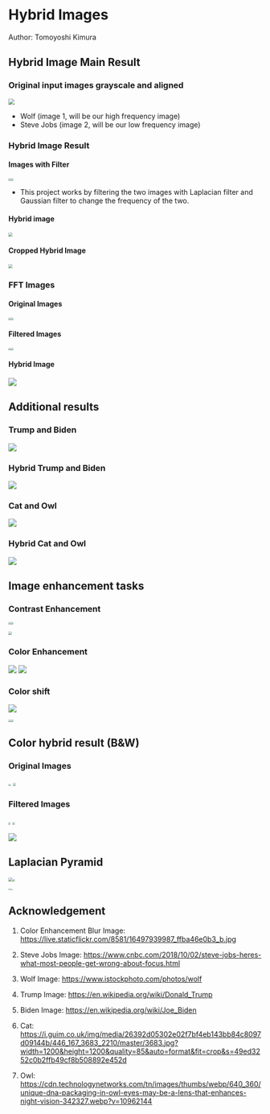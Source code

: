 # Hybrid Images

Author: Tomoyoshi Kimura

## Hybrid Image Main Result

### Original input images grayscale and aligned

<img src = "./assets/input_img1.png" style = "zoom: 75%">

- Wolf (image 1, will be our high frequency image)
- Steve Jobs (image 2, will be our low frequency image)

<div style = "page-break-after: always" />

### Hybrid Image Result

#### Images with Filter

<img src = "./assets/im1filter.png" style = "zoom: 30%"/><img src = "./assets/im2filter.png" style="zoom: 30%"/>

-   This project works by filtering the two images with Laplacian filter and Gaussian filter to change the frequency of the two.

<div style = "page-break-after: always" />

#### Hybrid image

<img src = "./assets/hybrid.png" style = "zoom: 50%" />

#### Cropped Hybrid Image

<img src = "./assets/croppedhybrid.png" style = "zoom: 50%"/>

### FFT Images

#### Original Images

<img src = "./assets/fftim1.png" style = "zoom: 30%"/><img src="assets/fftim2.png" style="zoom:30%"/>

#### Filtered Images

<img src="./assets/fftfilter1.png" style="zoom: 30%" /><img src = "./assets/fftfilter2.png" style = "zoom: 30%"> 

#### Hybrid Image

<img src ="./assets/ffthybrid.png" />

## Additional results

### Trump and Biden

<img src = "./assets/secinput.png" />

<div style = "page-break-after: always" />

### Hybrid Trump and Biden

<img src = "./assets/secout.png" />

<div style = "page-break-after: always" />

### Cat and Owl

<img src = "./assets/thirdinput.png"  />

<div style = "page-break-after: always" />

### Hybrid Cat and Owl

<img src = "./assets/thirdoutput.png" />

<div style = "page-break-after: always" />

## Image enhancement tasks

### Contrast Enhancement

<img src = "./assets/ce_input.png" style="zoom:30%"/><img src = "./assets/ce_lap.png" style="zoom:30%"/>

<img src = "./assets/ce_output.png" style = "zoom: 45%"/>

### Color Enhancement

<img src = "./assets/colore_input.png" />

<img src = "./assets/color_output.png" />

<div style = "page-break-after: always" />

### Color shift

<img src = "./assets/cs_input.png" />

<img src = "./assets/cs_red.png" style = "zoom:30%"/><img src = "./cs_output.png" style = "zoom: 30%"/>

## Color hybrid result (B&W)

### Original Images

<img src = "./assets/input_img1.jpeg" style = "zoom:30%"/> <img src = "./assets/steve.jpeg" style = "zoom: 40%" />

### Filtered Images

<img src = "./assets/color_filter_high.png" style = "zoom: 28%"/> <img src = "./assets/color_filter_low.png" style = "zoom: 28%"/>

<img src = "./assets/color_hybrid.png" />

## Laplacian Pyramid

<img src="./assets/color_hybrid.png" style = "zoom: 50%"><img src = "./assets/p1.png" style = "zoom: 30%" /> 

<img src = "./assets/p2.png" style = "zoom: 20%" /><img src = "./assets/p3.png" style = "zoom: 15%" /><img src = "./assets/p4.png" style = "zoom: 12%" /><img src = "./assets/p5.png" style = " zoom: 10%" />



<div style = "page-break-after: always" />

## Acknowledgement



1.   Color Enhancement Blur Image: https://live.staticflickr.com/8581/16497939987_ffba46e0b3_b.jpg

2.   Steve Jobs Image: https://www.cnbc.com/2018/10/02/steve-jobs-heres-what-most-people-get-wrong-about-focus.html

3.   Wolf Image: https://www.istockphoto.com/photos/wolf

4.   Trump Image: https://en.wikipedia.org/wiki/Donald_Trump

5.   Biden Image: https://en.wikipedia.org/wiki/Joe_Biden

6.   Cat: https://i.guim.co.uk/img/media/26392d05302e02f7bf4eb143bb84c8097d09144b/446_167_3683_2210/master/3683.jpg?width=1200&height=1200&quality=85&auto=format&fit=crop&s=49ed3252c0b2ffb49cf8b508892e452d

7.   Owl: https://cdn.technologynetworks.com/tn/images/thumbs/webp/640_360/unique-dna-packaging-in-owl-eyes-may-be-a-lens-that-enhances-night-vision-342327.webp?v=10962144

     